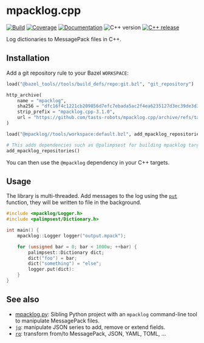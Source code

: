 # mpacklog.cpp

[![Build](https://img.shields.io/github/actions/workflow/status/tasts-robots/mpacklog.cpp/bazel.yml?branch=main)](https://github.com/tasts-robots/mpacklog.cpp/actions)
[![Coverage](https://coveralls.io/repos/github/tasts-robots/mpacklog.cpp/badge.svg?branch=main)](https://coveralls.io/github/tasts-robots/mpacklog.cpp?branch=main)
[![Documentation](https://img.shields.io/badge/docs-online-brightgreen?logo=read-the-docs&style=flat)](https://scaron.info/doc/mpacklog/)
![C++ version](https://img.shields.io/badge/C++-17/20-blue.svg?style=flat)
[![C++ release](https://img.shields.io/github/v/release/tasts-robots/mpacklog.cpp.svg?sort=semver)](https://github.com/tasts-robots/mpacklog.cpp/releases)

Log dictionaries to MessagePack files in C++.

## Installation

Add a git repository rule to your Bazel ``WORKSPACE``:

```python
load("@bazel_tools//tools/build_defs/repo:git.bzl", "git_repository")

http_archive(
    name = "mpacklog",
    sha256 = "dfc16f4c1221cb209856d7efc7ebada5ac2f4ea6235127d3ec39de3d3c414a93",
    strip_prefix = "mpacklog.cpp-3.1.0",
    url = "https://github.com/tasts-robots/mpacklog.cpp/archive/refs/tags/v3.1.0.tar.gz",
)

load("@mpacklog//tools/workspace:default.bzl", add_mpacklog_repositories = "add_default_repositories")

# This adds dependencies such as @palimpsest for building mpacklog targets
add_mpacklog_repositories()
```

You can then use the ``@mpacklog`` dependency in your C++ targets.

## Usage

The library is multi-threaded. Add messages to the log using the [`put`](https://scaron.info/doc/mpacklog/classmpacklog_1_1Logger.html#af0c278a990b1275b306e89013bb1fac6) function, they will be written to file in the background.

```cpp
#include <mpacklog/Logger.h>
#include <palimpsest/Dictionary.h>

int main() {
    mpacklog::Logger logger("output.mpack");

    for (unsigned bar = 0; bar < 1000u; ++bar) {
        palimpsest::Dictionary dict;
        dict("foo") = bar;
        dict("something") = "else";
        logger.put(dict):
    }
}
```

## See also

* [mpacklog.py](): Sibling Python project with an `mpacklog` command-line tool to manipulate MessagePack files.
* [`jq`](https://github.com/stedolan/jq): manipulate JSON series to add, remove or extend fields.
* [`rq`](https://github.com/dflemstr/rq): transform from/to MessagePack, JSON, YAML, TOML, ...
